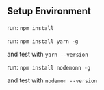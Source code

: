 ## Setup Environment
run: `npm install`

run: `npm install yarn -g`

and test with `yarn --version`

run: `npm install nodemonn -g`

and test with `nodemon --version`

